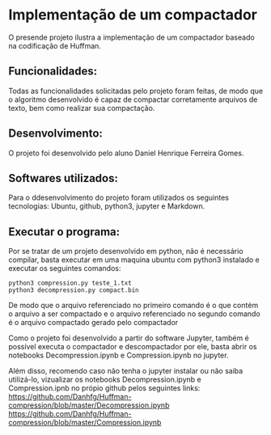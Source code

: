 # Implementação de um compactador
O presende projeto ilustra a implementação de um compactador baseado na codificação de Huffman.
## Funcionalidades:
Todas as funcionalidades solicitadas pelo projeto foram feitas, de modo que o algoritmo desenvolvido é capaz de compactar corretamente arquivos de texto, bem como realizar sua compactação.
## Desenvolvimento:
O projeto foi desenvolvido pelo aluno Daniel Henrique Ferreira Gomes.
## Softwares utilizados:
Para o ddesenvolvimento do projeto foram utilizados os seguintes tecnologias: Ubuntu, github, python3, jupyter e Markdown.
## Executar o programa:
Por se tratar de um projeto desenvolvido em python, não é necessário compilar, basta executar em uma maquina ubuntu com python3 instalado e executar os seguintes comandos:


    python3 compression.py teste_1.txt
    python3 decompression.py compact.bin


De modo que o arquivo referenciado no primeiro comando é o que contém o arquivo a ser compactado e o arquivo referenciado no segundo comando é o arquivo compactado gerado pelo compactador

Como o projeto foi desenvolvido a partir do software Jupyter, também é possível executa o compactador e descompactador por ele, basta abrir os notebooks Decompression.ipynb e Compression.ipynb no jupyter.

Além disso, recomendo caso não tenha o jupyter instalar ou não saiba utilizá-lo, vizualizar os notebooks Decompression.ipynb e Compression.ipnb no própio github pelos seguintes links:
https://github.com/Danhfg/Huffman-compression/blob/master/Decompression.ipynb
https://github.com/Danhfg/Huffman-compression/blob/master/Compression.ipynb